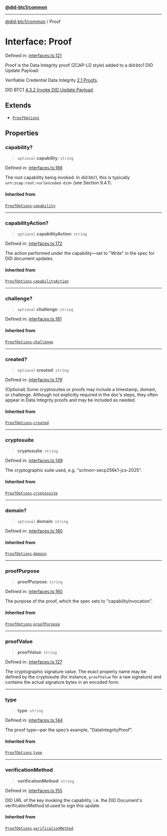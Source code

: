 [**@did-btc1/common**](../README.md)

***

[@did-btc1/common](../globals.md) / Proof

# Interface: Proof

Defined in: [interfaces.ts:121](https://github.com/dcdpr/did-btc1-js/blob/751aedd75738c26882a2149e644ae32b9e424707/packages/common/src/interfaces.ts#L121)

Proof is the Data Integrity proof (ZCAP-LD style) added to a did:btc1 DID
Update Payload.

Verifiable Credential Data Integrity
[2.1 Proofs](https://w3c.github.io/vc-data-integrity/#proofs).

DID BTC1
[4.3.2 Invoke DID Update Payload](https://dcdpr.github.io/did-btc1/#invoke-did-update-payload).

## Extends

- [`ProofOptions`](ProofOptions.md)

## Properties

### capability?

> `optional` **capability**: `string`

Defined in: [interfaces.ts:166](https://github.com/dcdpr/did-btc1-js/blob/751aedd75738c26882a2149e644ae32b9e424707/packages/common/src/interfaces.ts#L166)

The root capability being invoked. In did:btc1, this is typically
`urn:zcap:root:<urlencoded-did>` (see Section 9.4.1).

#### Inherited from

[`ProofOptions`](ProofOptions.md).[`capability`](ProofOptions.md#capability)

***

### capabilityAction?

> `optional` **capabilityAction**: `string`

Defined in: [interfaces.ts:172](https://github.com/dcdpr/did-btc1-js/blob/751aedd75738c26882a2149e644ae32b9e424707/packages/common/src/interfaces.ts#L172)

The action performed under the capability—set to "Write" in the spec
for DID document updates.

#### Inherited from

[`ProofOptions`](ProofOptions.md).[`capabilityAction`](ProofOptions.md#capabilityaction)

***

### challenge?

> `optional` **challenge**: `string`

Defined in: [interfaces.ts:181](https://github.com/dcdpr/did-btc1-js/blob/751aedd75738c26882a2149e644ae32b9e424707/packages/common/src/interfaces.ts#L181)

#### Inherited from

[`ProofOptions`](ProofOptions.md).[`challenge`](ProofOptions.md#challenge)

***

### created?

> `optional` **created**: `string`

Defined in: [interfaces.ts:179](https://github.com/dcdpr/did-btc1-js/blob/751aedd75738c26882a2149e644ae32b9e424707/packages/common/src/interfaces.ts#L179)

(Optional) Some cryptosuites or proofs may include a timestamp, domain,
or challenge. Although not explicitly required in the doc's steps, they
often appear in Data Integrity proofs and may be included as needed.

#### Inherited from

[`ProofOptions`](ProofOptions.md).[`created`](ProofOptions.md#created)

***

### cryptosuite

> **cryptosuite**: `string`

Defined in: [interfaces.ts:149](https://github.com/dcdpr/did-btc1-js/blob/751aedd75738c26882a2149e644ae32b9e424707/packages/common/src/interfaces.ts#L149)

The cryptographic suite used, e.g. "schnorr-secp256k1-jcs-2025".

#### Inherited from

[`ProofOptions`](ProofOptions.md).[`cryptosuite`](ProofOptions.md#cryptosuite)

***

### domain?

> `optional` **domain**: `string`

Defined in: [interfaces.ts:180](https://github.com/dcdpr/did-btc1-js/blob/751aedd75738c26882a2149e644ae32b9e424707/packages/common/src/interfaces.ts#L180)

#### Inherited from

[`ProofOptions`](ProofOptions.md).[`domain`](ProofOptions.md#domain)

***

### proofPurpose

> **proofPurpose**: `string`

Defined in: [interfaces.ts:160](https://github.com/dcdpr/did-btc1-js/blob/751aedd75738c26882a2149e644ae32b9e424707/packages/common/src/interfaces.ts#L160)

The purpose of the proof, which the spec sets to "capabilityInvocation".

#### Inherited from

[`ProofOptions`](ProofOptions.md).[`proofPurpose`](ProofOptions.md#proofpurpose)

***

### proofValue

> **proofValue**: `string`

Defined in: [interfaces.ts:127](https://github.com/dcdpr/did-btc1-js/blob/751aedd75738c26882a2149e644ae32b9e424707/packages/common/src/interfaces.ts#L127)

The cryptographic signature value. The exact property name may be defined
by the cryptosuite (for instance, `proofValue` for a raw signature) and
contains the actual signature bytes in an encoded form.

***

### type

> **type**: `string`

Defined in: [interfaces.ts:144](https://github.com/dcdpr/did-btc1-js/blob/751aedd75738c26882a2149e644ae32b9e424707/packages/common/src/interfaces.ts#L144)

The proof type—per the spec’s example, "DataIntegrityProof".

#### Inherited from

[`ProofOptions`](ProofOptions.md).[`type`](ProofOptions.md#type)

***

### verificationMethod

> **verificationMethod**: `string`

Defined in: [interfaces.ts:155](https://github.com/dcdpr/did-btc1-js/blob/751aedd75738c26882a2149e644ae32b9e424707/packages/common/src/interfaces.ts#L155)

DID URL of the key invoking the capability, i.e. the DID
Document's verificationMethod.id used to sign this update.

#### Inherited from

[`ProofOptions`](ProofOptions.md).[`verificationMethod`](ProofOptions.md#verificationmethod)
